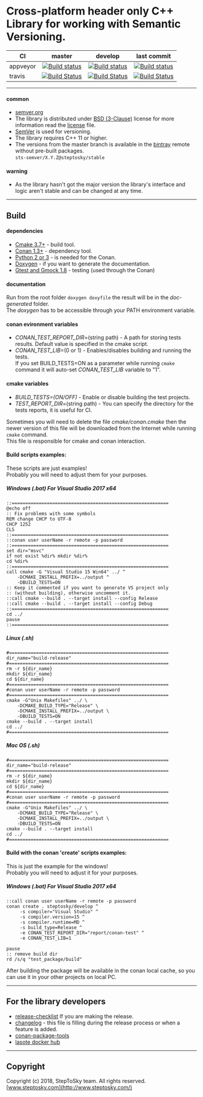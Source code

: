 # Cross-platform header only C++ Library for working with Semantic Versioning.


| CI        | master | develop | last commit |
| --------- |:------:|:-------:|:-----------:|
| appveyor  |[![Build status](https://ci.appveyor.com/api/projects/status/2komds1ywr4y4ojp/branch/master?svg=true)](https://ci.appveyor.com/project/steptosky/sts-semver/branch/master)|[![Build status](https://ci.appveyor.com/api/projects/status/2komds1ywr4y4ojp/branch/develop?svg=true)](https://ci.appveyor.com/project/steptosky/sts-semver/branch/develop)|[![Build status](https://ci.appveyor.com/api/projects/status/2komds1ywr4y4ojp?svg=true)](https://ci.appveyor.com/project/steptosky/sts-semver)|
| travis    |[![Build Status](https://travis-ci.org/steptosky/sts-semver.svg?branch=master)](https://travis-ci.org/steptosky/sts-semver)|[![Build Status](https://travis-ci.org/steptosky/sts-semver.svg?branch=develop)](https://travis-ci.org/steptosky/sts-semver)|[![Build Status](https://travis-ci.org/steptosky/sts-semver.svg)](https://travis-ci.org/steptosky/sts-semver)|

---

#### common
- [semver.org](https://semver.org) 
- The library is distributed under 
[BSD (3-Clause)](http://opensource.org/licenses/BSD-3-Clause) 
license for more information read the [license](license.txt) file.
- [SemVer](http://semver.org/) is used for versioning.
- The library requires C++ 11 or higher.
- The versions from the master branch is available in the 
  [bintray](https://bintray.com/steptosky/conan-open-source/sts-semver:steptosky) remote without pre-built packages.  
  ```sts-semver/X.Y.Z@steptosky/stable```  

#### warning 
- As the library hasn't got the major version 
  the library's interface and logic aren't stable and can be changed at any time.

---

## Build

#### dependencies
- [Cmake 3.7+](https://cmake.org) - build tool.
- [Conan 1.3+](https://www.conan.io) - dependency tool.
- [Python 2 or 3](https://www.python.org) - is needed for the Conan.
- [Doxygen](http://www.stack.nl/~dimitri/doxygen) - if you want to generate the documentation.
- [Gtest and Gmock 1.8](https://github.com/google/googletest) - testing (used through the Conan)  

#### documentation
Run from the root folder ``` doxygen doxyfile ``` the result will be in the _doc-generated_ folder.  
The _doxygen_ has to be accessible through your PATH environment variable.

#### conan evironment variables
- _CONAN_TEST_REPORT_DIR_=(string path) - A path for storing tests results. Default value is specified in the cmake script.
- _CONAN_TEST_LIB_=(0 or 1) - Enables/disables building and running the tests.  
  If you set BUILD_TESTS=ON as a parameter while running ```cmake``` command it will auto-set _CONAN_TEST_LIB_ variable to "1".

#### cmake variables
- _BUILD_TESTS=(ON/OFF)_ - Enable or disable building the test projects.
- _TEST_REPORT_DIR_=(string path) - You can specify the directory for the tests reports, it is useful for CI.

Sometimes you will need to delete the file _cmake/conan.cmake_ then the newer version of this file will be downloaded from the Internet while running ```cmake``` command.  
This file is responsible for cmake and conan interaction.

#### Build scripts examples:
These scripts are just examples!  
Probably you will need to adjust them for your purposes.

##### Windows (.bat) For Visual Studio 2017 x64
```
::==========================================================
@echo off
:: Fix problems with some symbols
REM change CHCP to UTF-8
CHCP 1252
CLS
::==========================================================
::conan user userName -r remote -p password
::==========================================================
set dir="msvc"
if not exist %dir% mkdir %dir%
cd %dir%
::==========================================================
call cmake -G "Visual Studio 15 Win64" ../ ^
    -DCMAKE_INSTALL_PREFIX=../output ^
    -DBUILD_TESTS=ON
:: Keep it commented if you want to generate VS project only
:: (without building), otherwise uncomment it.
::call cmake --build . --target install --config Release
::call cmake --build . --target install --config Debug
::==========================================================
cd ../
pause
::==========================================================
```

##### Linux (.sh)
```
#===========================================================
dir_name="build-release"
#===========================================================
rm -r ${dir_name}
mkdir ${dir_name}
cd ${dir_name}
#===========================================================
#conan user userName -r remote -p password
#===========================================================
cmake -G"Unix Makefiles" ../ \
    -DCMAKE_BUILD_TYPE="Release" \
    -DCMAKE_INSTALL_PREFIX=../output \
    -DBUILD_TESTS=ON
cmake --build . --target install
cd ../
#===========================================================
```

##### Mac OS (.sh)
```
#===========================================================
dir_name="build-release"
#===========================================================
rm -r ${dir_name}
mkdir ${dir_name}
cd ${dir_name}
#===========================================================
#conan user userName -r remote -p password
#===========================================================
cmake -G"Unix Makefiles" ../ \
    -DCMAKE_BUILD_TYPE="Release" \
    -DCMAKE_INSTALL_PREFIX=../output \
    -DBUILD_TESTS=ON
cmake --build . --target install
cd ../
#===========================================================
```


#### Build with the conan 'create' scripts examples:
This is just the example for the windows!  
Probably you will need to adjust it for your purposes.
##### Windows (.bat) For Visual Studio 2017 x64
```
::call conan user userName -r remote -p password
conan create . steptosky/develop ^
     -s compiler="Visual Studio" ^
     -s compiler.version=15 ^
     -s compiler.runtime=MD ^
     -s build_type=Release ^
     -e CONAN_TEST_REPORT_DIR="report/conan-test" ^
     -e CONAN_TEST_LIB=1

pause
:: remove build dir
rd /s/q "test_package/build"
```
After building the package will be available in the conan local cache,
so you can use it in your other projects on local PC.  

---

## For the library developers
- [release-checklist](release-checklist.md) If you are making the release.
- [changelog](changelog.md) - this file is filling during the release process or when a feature is added.
- [conan-package-tools](https://github.com/conan-io/conan-package-tools)
- [lasote docker hub](https://hub.docker.com/u/lasote/)
---


## Copyright
Copyright (c) 2018, StepToSky team. All rights reserved.  
[www.steptosky.com](http://www.steptosky.com/)